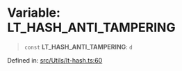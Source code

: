 # Variable: LT\_HASH\_ANTI\_TAMPERING

> `const` **LT\_HASH\_ANTI\_TAMPERING**: `d`

Defined in: [src/Utils/lt-hash.ts:60](https://github.com/Fokusdotid/bail/blob/fcd0cec6f26de1fb545eb2e03fa5c63fbad99d3d/src/Utils/lt-hash.ts#L60)
